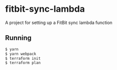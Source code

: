 # fitbit-sync-lambda
A project for setting up a FitBit sync lambda function

## Running
```sh
$ yarn
$ yarn webpack
$ terraform init
$ terraform plan
```